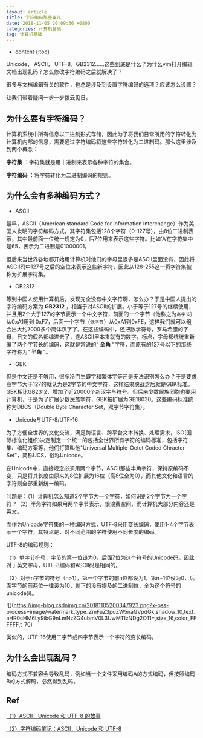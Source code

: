 ```yaml
---
layout: article
title: 字符编码那些事儿
date: 2018-11-05 20:09:36 +0800
categories: 计算机基础
tag: 计算机基础
---
```


* content
{:toc}

Unicode， ASCII， UTF-8，GB2312......这些到底是什么？为什么vim打开编辑文档出现乱码？怎么修改字符编码之后就解决了？

很多与文档编辑有关的软件，也总是涉及到设置字符编码的选项？应该怎么设置？

让我们带着疑问一步一步拨云见日。

## 为什么要有字符编码？

计算机系统中所有信息以二进制形式存储，因此为了将我们日常所用的字符转化为计算机内部的信息，需要通过字符编码将这些字符转化为二进制码。那么这里涉及到两个概念：

**字符集** ：字符集就是用十进制来表示各种字符的集合。

**字符编码** ：将字符转化为二进制编码的规则。

## 为什么会有多种编码方式？

- ASCII

最早，ASCII（American standard Code for information
Interchange）作为美国人发明的字符编码方式，其字符集包括128个字符（0-127号），由8位二进制表示，其中最前面一位统一规定为0，后7位用来表示这些字符。比如‘A’在字符集中是65，表示为二进制是01000001。

但后来当世界各地都开始用计算机时他们的字母里很多是ASCII里面没有，因此将ASCII码中127号之后的空位来表示这些新字符，因此从128-255这一页字符集被称为扩展字符集。

- GB2312

等到中国人使用计算机后，发现完全没有中文字符啊，怎么办？于是中国人提出的字符编码方案为 **GB2312**
，相当于对ASCII的扩展。小于等于127号的继续使用，并且用2个大于127的字节表示一个中文字符，前面的一个字节（他称之为`高字节`）从0xA1用到
0xF7，后面一个字节（`低字节`）从0xA1到0xFE，这样我们就可以组合出大约7000多个简体汉字了。在这些编码中，还把数学符号，罗马希腊的字母，日文的假名都编进去了，连ASCII里本来就有的数字，标点，字母都统统重新编了两个字节长的编码，这就是常说的“
**全角** ”字符，而原有的127号以下的那些字符称为“ **半角** ”。

- GBK

但是中文还是不够用，很多冷门生僻字和繁体字等还是无法识别怎么办？于是要求高字节大于127的就认为是2字节的中文字符，这样结果脱战之后就是GBK标准。GBK相比GB2312，增加了近20000个新汉字与符号。但后来少数民族同胞也要用计算机，于是为了扩展少数民族字符，GBK被扩展为GB18030。这些编码标准统称为DBCS（Double
Byte Character Set，双字节字符集）。

- Unicode与UTF-8/UTF-16

为了方便全世界的文化交流，满足跨语言、跨平台文本转换、处理需求，ISO(国际标准化组织)决定制定一个统一的包括全世界所有字符的编码标准，包括字符集、编码方案等，他们打算叫他"Universal
Multiple-Octet Coded Chracter Set"，简称UCS，俗称Unicode。

在Unicode中，直接规定必须用两个字节，ASCII那些半角字符，保持原编码不变，只是将其长度由原来的8位扩展为16位（高8位全为0），而其他文化和语言的字符则全部重新统一编码。

问题是：（1）计算机怎么知道2个字节为一个字符，如何识别2个字节为一个字符？（2）半角字符如果用两个字节表示，很浪费空间，而计算机大部分内容还是英文。

而作为Unicode字符集的一种编码方式，UTF-8采用变长编码，使用1-4个字节表示一个字符，其特点是，对不同范围的字符使用不同长度的编码。

UTF-8的编码规则：

（1）单字节符号，字节的第一位设为0，后面7位为这个符号的Unicode码。因此对于英文字母，UTF-8编码和ASCII码是相同的。

（2）对于n字节的符号（n>1），第一个字节的前n位都设为1，第n+1位设为0，后面字节的前两位一律设为10，剩下的没有提及的二进制位，全为这个符号的unicode码。

![](https://img-blog.csdnimg.cn/20181105200347923.png?x-oss-
process=image/watermark,type_ZmFuZ3poZW5naGVpdGk,shadow_10,text_aHR0cHM6Ly9ibG9nLmNzZG4ubmV0L3UwMTIzNDg2OTI=,size_16,color_FFFFFF,t_70)

类似的，UTF-16使用二字节或四字节表示一个字符的变长编码。

## 为什么会出现乱码？

编码方式不兼容会导致乱码，例如当一个文件采用编码A的方式编码，但按照编码B的方式解码，必然得到乱码。

## Ref

[（1）](https://juejin.im/entry/59434c3161ff4b006cd280a1)[ASCII，Unicode 和 UTF-8
的故事](https://juejin.im/entry/59434c3161ff4b006cd280a1)

[（2）](http://www.ruanyifeng.com/blog/2007/10/ascii_unicode_and_utf-8.html)[字符编码笔记：ASCII，Unicode
和 UTF-8](http://www.ruanyifeng.com/blog/2007/10/ascii_unicode_and_utf-8.html)

